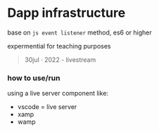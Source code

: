 # Dapp infrastructure

base on `js event listener` method, es6 or higher

expermential for teaching purposes

> 30jul &middot; 2022 - livestream

### how to use/run
using a live server component like:
- vscode = live server
- xamp
- wamp
